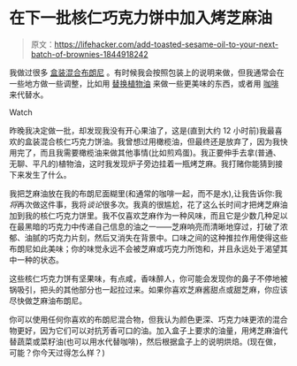# 在下一批核仁巧克力饼中加入烤芝麻油

> 原文：<https://lifehacker.com/add-toasted-sesame-oil-to-your-next-batch-of-brownies-1844918242>

我做过很多 [盒装混合布朗尼](https://skillet.lifehacker.com/an-ode-to-boxed-mix-brownies-1828685632) 。有时候我会按照包装上的说明来做，但我通常会在一些地方做一些调整，比如用 [替换植物油](https://skillet.lifehacker.com/how-to-make-boxed-brownie-mix-taste-homemade-1829269063?rev=1598977351576) 来做一些更美味的东西，或者用 [咖啡](https://skillet.lifehacker.com/use-coffee-instead-of-water-in-chocolate-baking-mixes-1828744499) 来代替水。

Watch

昨晚我决定做一批，却发现我没有开心果油了，这是(直到大约 12 小时前)我最喜欢的盒装混合核仁巧克力饼油。我曾想过用橄榄油，但最终还是放弃了，因为我快用完了，而且我需要橄榄油来做其他事情(比如煎鸡蛋)。我正要伸手去拿(普通、无聊、平凡的)植物油，这时我发现炉子旁边挂着一瓶烤芝麻。我打赌你能猜到接下来发生了什么。

我把芝麻油放在我的布朗尼面糊里(和通常的咖啡一起，而不是水),让我告诉你:我*将*再次做这件事，我将*谈论*很多次。我真的很尴尬，花了这么长时间才把烤芝麻油加到我的核仁巧克力饼里。我不仅喜欢芝麻作为一种风味，而且它是少数几种足以在最黑暗的巧克力中传递自己信息的油之一——芝麻响亮而清晰地穿过，打破了浓郁、油腻的巧克力片刻，然后又消失在背景中。口味之间的这种推拉作用使得这些布朗尼如此美味；你的味觉永远不会被芝麻或巧克力所饱和，并且永远处于渴望其中一种的状态。

这些核仁巧克力饼有坚果味，有点咸，香味醉人，你可能会发现你的鼻子不停地被锅吸引，把头的其他部分也一起拉过来。如果你喜欢芝麻酱甜点或甜芝麻，你应该尽快做芝麻油布朗尼。

你可以使用任何你喜欢的布朗尼混合物，但我认为颜色更深、巧克力味更浓的混合物更好，因为它们可以对抗芳香可口的油。加入盒子上要求的油量，用烤芝麻油代替蔬菜或菜籽油(也可以用水代替咖啡)，然后根据盒子上的说明烘焙。(现在做，可能？你今天过得怎么样？)